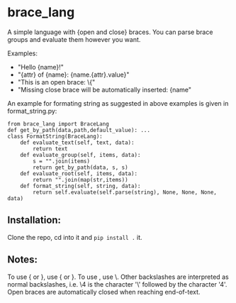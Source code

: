 # brace_lang
A simple language with {open and close} braces. You can parse brace groups and evaluate them however you want.

Examples: 
- "Hello {name}!"
- "{attr} of {name}: {name.{attr}.value}"
- "This is an open brace: \\{"
- "Missing close brace will be automatically inserted: {name"

An example for formating string as suggested in above examples is given in format_string.py:

```python3
from brace_lang import BraceLang
def get_by_path(data,path,default_value): ...
class FormatString(BraceLang):
    def evaluate_text(self, text, data): 
        return text
    def evaluate_group(self, items, data): 
        s = "".join(items)
        return get_by_path(data, s, s)
    def evaluate_root(self, items, data): 
        return "".join(map(str,items))
    def format_string(self, string, data): 
        return self.evaluate(self.parse(string), None, None, None, data)

```

## Installation:
Clone the repo, cd into it and `pip install .` it.

## Notes:
To use { or }, use \{ or \}.
To use \, use \\.
Other backslashes are interpreted as normal backslashes, i.e. \4 is the character '\\' followed by the character '4'.
Open braces are automatically closed when reaching end-of-text.


